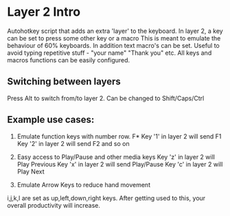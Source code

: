 # Layer 2 Intro 


Autohotkey script that adds an extra 'layer' to the keyboard.
In layer 2, a key can be set to press some other key or a macro
This is meant to emulate the behaviour of 60% keyboards. In addition text macro's can be set. Useful to avoid typing repetitive stuff - "your name" "Thank you" etc.
All keys and macros functions can be easily configured. 

## Switching between layers

Press Alt to switch from/to layer 2. Can be changed to Shift/Caps/Ctrl



## Example use cases: 

1. Emulate function keys with number row. F* 
Key '1' in layer 2 will send F1 
Key '2' in layer 2 will send F2 
and so on

2. Easy access to Play/Pause and other media keys
Key 'z' in layer 2 will Play Previous
Key 'x' in layer 2 will send Play/Pause
Key 'c' in layer 2 will Play Next

3. Emulate Arrow Keys to reduce hand movement

i,j,k,l are set as up,left,down,right keys. After getting used to this, your overall productivity will increase.



